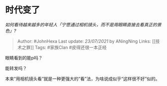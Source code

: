 # 时代变了
*如何看待越来越多的年轻人「宁愿通过相机镜头，而不是用眼睛直接去看真正的景色」?*

> Author: #JohnHexa
Last update: *23/07/2021* by ANingNing
Links: [[技术之罪]]
Tags: #家族Clan #皮得还很一本正经 

 
眼睛看到的能p吗？

能转发吗？

本来“用相机镜头看”就是一种更强大的“看”法，为啥说成似乎“这样很不好”似的。



